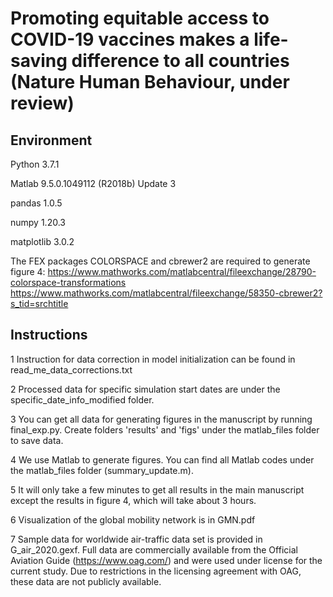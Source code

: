 # Promoting equitable access to COVID-19 vaccines makes a life-saving difference to all countries (Nature Human Behaviour, under review)
## Environment
Python 3.7.1

Matlab 9.5.0.1049112 (R2018b) Update 3

pandas 1.0.5

numpy 1.20.3

matplotlib 3.0.2

The FEX packages COLORSPACE and cbrewer2 are required to generate figure 4:
https://www.mathworks.com/matlabcentral/fileexchange/28790-colorspace-transformations
https://www.mathworks.com/matlabcentral/fileexchange/58350-cbrewer2?s_tid=srchtitle

## Instructions
1 Instruction for data correction in model initialization can be found in read_me_data_corrections.txt

2 Processed data for specific simulation start dates are under the specific_date_info_modified folder.

3 You can get all data for generating figures in the manuscript by running final_exp.py. Create folders 'results' and 'figs' 
under the matlab_files folder to save data.

4 We use Matlab to generate figures. You can find all Matlab codes under the matlab_files folder (summary_update.m).

5 It will only take a few minutes to get all results in the main manuscript except the results in figure 4, which will take about 3 hours.

6 Visualization of the global mobility network is in GMN.pdf

7 Sample data for worldwide air-traffic data set is provided in G_air_2020.gexf. Full data are commercially available 
  from the Official Aviation Guide (https://www.oag.com/) and were used under license for the current study. Due to restrictions 
  in the licensing agreement with OAG, these data are not publicly available.
